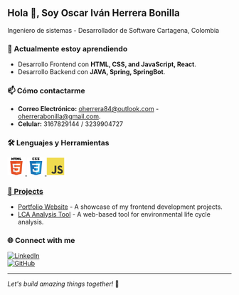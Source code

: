 ## Hola 👋, Soy Oscar Iván Herrera Bonilla
Ingeniero de sistemas - Desarrollador de Software 
Cartagena, Colombia  

### 🌱 Actualmente estoy aprendiendo  
- Desarrollo Frontend con **HTML, CSS, and JavaScript, React**.
- Desarrollo Backend con **JAVA, Spring, SpringBot**.

### 📫 Cómo contactarme  
- **Correo Electrónico:** [oherrera84@outlook.com](mailto:oherrera84@outlook.com) - [oherrerabonilla@gmail.com](mailto:oherrerabonilla@gmail.com).
- **Celular:** 3167829144 / 3239904727

### 🛠 Lenguajes y Herramientas  
<p align="left"> <a href="https://www.w3schools.com/css/" target="_blank" rel="noreferrer"> 
<img src="https://raw.githubusercontent.com/devicons/devicon/master/icons/html5/html5-original-wordmark.svg" alt="html5" width="40" height="40"/> </a> <a href="https://developer.mozilla.org/en-US/docs/Web/JavaScript" target="_blank" rel="noreferrer"> 
<img src="https://raw.githubusercontent.com/devicons/devicon/master/icons/css3/css3-original-wordmark.svg" alt="css3" width="40" height="40"/> </a> <a href="https://www.w3.org/html/" target="_blank" rel="noreferrer"> 
<img src="https://raw.githubusercontent.com/devicons/devicon/master/icons/javascript/javascript-original.svg" alt="javascript" width="40" height="40"/> </a> <a href="https://www.mathworks.com/" target="_blank" rel="noreferrer"> 

### 🚀 Projects  
- [Portfolio Website](https://yourportfolio.com) - A showcase of my frontend development projects.  
- [LCA Analysis Tool](https://yourproject.com) - A web-based tool for environmental life cycle analysis.  

### 🌐 Connect with me  
[![LinkedIn](https://img.shields.io/badge/LinkedIn-0077B5?style=for-the-badge&logo=linkedin&logoColor=white)](https://www.linkedin.com/in/yourprofile)  
[![GitHub](https://img.shields.io/badge/GitHub-181717?style=for-the-badge&logo=github&logoColor=white)](https://github.com/yourgithub)  

---
*Let's build amazing things together!* 🚀
